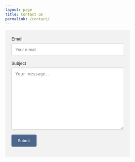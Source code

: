 ```yaml
---
layout: page
title: Contact us
permalink: /contact/
---
```


<!--<form name="contactform" method="post" action="https://formspree.io/nomad.ai.ou@gmail.com">
  <input type="email" name="email" placeholder="Your email">
  <textarea name="message" placeholder="Your message"></textarea>
  <button type="submit">Send</button>
</form> -->

<style>
body {font-family: Arial, Helvetica, sans-serif;}
* {box-sizing: border-box;}

input[type=text], select, textarea {
    width: 100%;
    padding: 12px;
    border: 1px solid #ccc;
    border-radius: 4px;
    box-sizing: border-box;
    margin-top: 6px;
    margin-bottom: 16px;
    resize: vertical;
}

input[type=submit] {
    background-color: #4C668C;
    color: white;
    padding: 12px 20px;
    border: none;
    border-radius: 4px;
    cursor: pointer;
}

input[type=submit]:hover {
    background-color: #142E54;
}

.container {
    border-radius: 5px;
    background-color: #f2f2f2;
    padding: 20px;
}
</style>


<div class="container">
  <form action="https://formspree.io/nomad.ai.ou@gmail.com">
    <label for="fname">Email</label>
    <input type="text" id="fname" name="email" placeholder="Your e-mail">
    <label for="subject">Subject</label>
    <textarea id="subject" name="subject" placeholder="Your message.." style="height:200px"></textarea>
    <input type="submit" value="Submit">
  </form>
</div>
